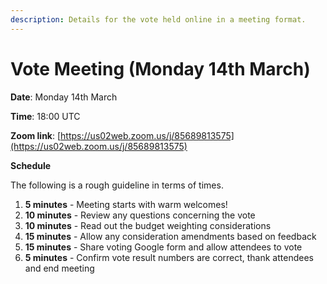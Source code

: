 ```yaml
---
description: Details for the vote held online in a meeting format.
---
```


# Vote Meeting (Monday 14th March)

**Date**: Monday 14th March

**Time**: 18:00 UTC

**Zoom link**: [https://us02web.zoom.us/j/85689813575](https://us02web.zoom.us/j/85689813575)



**Schedule**

The following is a rough guideline in terms of times.

1. **5 minutes** - Meeting starts with warm welcomes!
2. **10 minutes** - Review any questions concerning the vote
3. **10 minutes** - Read out the budget weighting considerations
4. **15 minutes** - Allow any consideration amendments based on feedback
5. **15 minutes** - Share voting Google form and allow attendees to vote
6. **5 minutes** - Confirm vote result numbers are correct, thank attendees and end meeting
